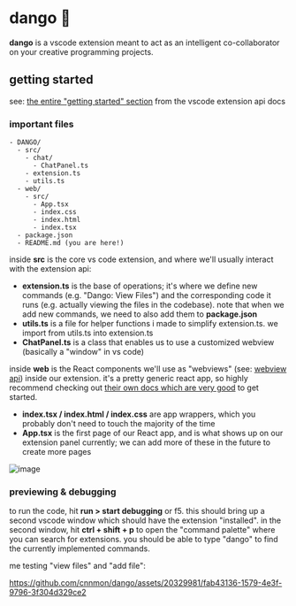# dango 🍡

**dango** is a vscode extension meant to act as an intelligent co-collaborator on your creative programming projects.

## getting started
see: [the entire "getting started" section](https://code.visualstudio.com/api/get-started/your-first-extension) from the vscode extension api docs

### important files

```
- DANGO/
  - src/
    - chat/
      - ChatPanel.ts
    - extension.ts
    - utils.ts
  - web/
    - src/
      - App.tsx
      - index.css
      - index.html
      - index.tsx
  - package.json
  - README.md (you are here!)
```

inside **src** is the core vs code extension, and where we'll usually interact with the extension api:

- **extension.ts** is the base of operations; it's where we define new commands (e.g. "Dango: View Files") and the corresponding code it runs (e.g. actually viewing the files in the codebase). note that when we add new commands, we need to also add them to **package.json**
- **utils.ts** is a file for helper functions i made to simplify extension.ts. we import from utils.ts into extension.ts
- **ChatPanel.ts** is a class that enables us to use a customized webview (basically a "window" in vs code)

inside **web** is the React components we'll use as "webviews" (see: [webview api](https://code.visualstudio.com/api/extension-guides/webview)) inside our extension. it's a pretty generic react app, so highly recommend checking out [their own docs which are very good](https://react.dev/learn) to get started.

- **index.tsx / index.html / index.css** are app wrappers, which you probably don't need to touch the majority of the time
- **App.tsx** is the first page of our React app, and is what shows up on our extension panel currently; we can add more of these in the future to create more pages

![image](https://github.com/cnnmon/dango/assets/20329981/b2c5f540-e6bb-4f9c-8450-b24d750dd170)

### previewing & debugging

to run the code, hit **run > start debugging** or f5. this should bring up a second vscode window which should have the extension "installed". in the second window, hit **ctrl + shift + p** to open the "command palette" where you can search for extensions. you should be able to type "dango" to find the currently implemented commands.

me testing "view files" and "add file":

https://github.com/cnnmon/dango/assets/20329981/fab43136-1579-4e3f-9796-3f304d329ce2
